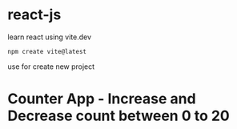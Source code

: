 # react-js
learn react using vite.dev
```
npm create vite@latest
```
use for create new project

# Counter App - Increase and Decrease count between 0 to 20
